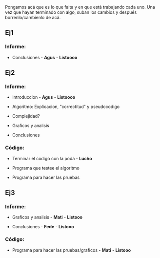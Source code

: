 Pongamos acá que es lo que falta y en que está trabajando cada uno. Una vez que hayan terminado con algo, suban los cambios y después borrenlo/cambienlo de acá.

## Ej1 ##

### Informe: ###
- Conclusiones - **Agus** - **Listoooo**

## Ej2 ##

### Informe: ###
- Introduccion - **Agus** - **Listoooo**

- Algoritmo: Explicacion, "correctitud" y pseudocodigo

- Complejidad?

- Graficos y analisis

- Conclusiones

### Código: ###
- Terminar el codigo con la poda - **Lucho**

- Programa que testee el algoritmo

- Programa para hacer las pruebas

## Ej3 ##

### Informe: ###
- Graficos y analisis - **Mati** - **Listooo**

- Conclusiones - **Fede** - **Listooo**

### Código: ###
- Programa para hacer las pruebas/graficos - **Mati** - **Listooo**